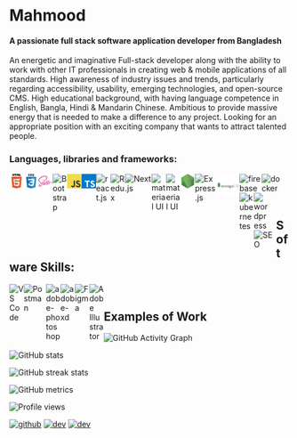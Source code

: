 # Mahmood

#### A passionate full stack software application developer from Bangladesh

An energetic and imaginative Full-stack developer along with the ability to work with other IT professionals in creating web & mobile applications of all standards. High awareness of industry issues and trends, particularly regarding accessibility, usability, emerging technologies, and open-source CMS. High educational background, with having language competence in English, Bangla, Hindi & Mandarin Chinese. Ambitious to provide massive energy that is needed to make a difference to any project. Looking for an appropriate position with an exciting company that wants to attract talented people.

### Languages, libraries and frameworks:
<img align="left" alt="HTML5" width="26px" src="https://raw.githubusercontent.com/github/explore/80688e429a7d4ef2fca1e82350fe8e3517d3494d/topics/html/html.png" />
<img align="left" alt="CSS3" width="26px" src="https://raw.githubusercontent.com/github/explore/80688e429a7d4ef2fca1e82350fe8e3517d3494d/topics/css/css.png" />
<img align="left" alt="Sass" width="26px" src="https://raw.githubusercontent.com/github/explore/80688e429a7d4ef2fca1e82350fe8e3517d3494d/topics/sass/sass.png" />
<img align="left" alt="Bootstrap" width="26px" src="https://upload.wikimedia.org/wikipedia/commons/b/b2/Bootstrap_logo.svg" />
<img align="left" alt="JavaScript" width="26px" src="https://raw.githubusercontent.com/github/explore/80688e429a7d4ef2fca1e82350fe8e3517d3494d/topics/javascript/javascript.png" />
<img align="left" alt="JavaScript" width="26px" src="https://raw.githubusercontent.com/github/explore/80688e429a7d4ef2fca1e82350fe8e3517d3494d/topics/typescript/typescript.png" />

<img align="left" alt="react.js" width="26px" src="https://upload.wikimedia.org/wikipedia/commons/4/47/React.svg" />
<img align="left" alt="Redux" width="26px" src="https://upload.wikimedia.org/wikipedia/commons/4/49/Redux.png" />
<img align="left" alt="Next.js" width="48px" src="https://upload.wikimedia.org/wikipedia/commons/8/8e/Nextjs-logo.svg" />
<img align="left" alt="material UI" width="26px" src="https://upload.wikimedia.org/wikipedia/commons/0/0a/Cib-material-design_%28CoreUI_Icons_v1.0.0%29.svg" />
<img align="left" alt="material UI" width="26px" src="https://gw.alipayobjects.com/zos/rmsportal/KDpgvguMpGfqaHPjicRK.svg" />

<img align="left" alt="Node.js" width="26px" src="https://raw.githubusercontent.com/github/explore/80688e429a7d4ef2fca1e82350fe8e3517d3494d/topics/nodejs/nodejs.png" />
<img align="left" alt="Express.js" width="40px" src="https://upload.wikimedia.org/wikipedia/commons/6/64/Expressjs.png" />
<img align="left" alt="MongoDB" width="40px" src="https://raw.githubusercontent.com/github/explore/80688e429a7d4ef2fca1e82350fe8e3517d3494d/topics/mongodb/mongodb.png" />
<img align="left" alt="firebase" width="40px" src="https://upload.wikimedia.org/wikipedia/commons/b/bd/Firebase_Logo.png" />
<img align="left" alt="docker" width="40px" src="https://upload.wikimedia.org/wikipedia/commons/7/79/Docker_%28container_engine%29_logo.png" />
<img align="left" alt="kubernetes" width="26px" src="https://upload.wikimedia.org/wikipedia/commons/3/39/Kubernetes_logo_without_workmark.svg" />
<img align="left" alt="wordpress" width="26px" src="https://upload.wikimedia.org/wikipedia/commons/0/0c/Wordpress_logo_8.png" />
<img align="left" alt="SEO" width="40px" src="https://upload.wikimedia.org/wikipedia/commons/3/3e/Seokaos_SEO.jpg" />
<br/>
<br/>
<br/>

## Software Skills:
<img align="left" alt="VS Code" width="26px" src="https://upload.wikimedia.org/wikipedia/commons/9/9a/Visual_Studio_Code_1.35_icon.svg" />
<img align="left" alt="Postman" width="40px" src="https://upload.wikimedia.org/wikipedia/commons/c/c2/Postman_%28software%29.png" />
<img align="left" alt="adobe-photoshop" width="26px" src="https://upload.wikimedia.org/wikipedia/commons/a/af/Adobe_Photoshop_CC_icon.svg" />
<img align="left" alt="adobe-xd" width="26px" src="https://upload.wikimedia.org/wikipedia/commons/c/c2/Adobe_XD_CC_icon.svg" />
<img align="left" alt="Figma" width="26px" src="https://upload.wikimedia.org/wikipedia/commons/3/33/Figma-logo.svg" />
<img align="left" alt="Adobe Illustrator" width="26px" src="https://upload.wikimedia.org/wikipedia/commons/f/fb/Adobe_Illustrator_CC_icon.svg" />
<br/>


## Examples of Work
![GitHub Activity Graph](https://activity-graph.herokuapp.com/graph?username=MahmoodUlislam)  

![GitHub stats](https://github-readme-stats.vercel.app/api?username=Mahmoodulislam&show_icons=true)  

![GitHub streak stats](https://github-readme-streak-stats.herokuapp.com/?user=MahmoodUlislam)  

![GitHub metrics](https://metrics.lecoq.io/MahmoodUlislam)  

![Profile views](https://gpvc.arturio.dev/Mahmoodulislam)  

[<img src='https://cdn.jsdelivr.net/npm/simple-icons@3.0.1/icons/github.svg' alt='github' height='40'>](https://github.com/Mahmoodulislam)    [<img src='https://cdn.jsdelivr.net/npm/simple-icons@3.0.1/icons/dev-dot-to.svg' alt='dev' height='40'>](https://dev.to/mahmoodulislam)    [<img src='https://cdn.jsdelivr.net/npm/simple-icons@3.0.1/icons/hashnode.svg' alt='dev' height='40'>](Mahmoodulislam)
